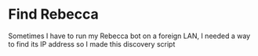 # Find Rebecca
 Sometimes I have to run my Rebecca bot on a foreign LAN, I needed a way to find its IP address so I made this discovery script
